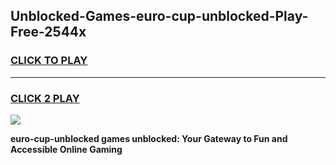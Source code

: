 
## Unblocked-Games-euro-cup-unblocked-Play-Free-2544x
<h3>
<a href="https://premium76.site?title=euro-cup-unblocked&ref=10A">CLICK TO PLAY</a></h3>
<hr>

<h3>
<a href="https://premium76.site?title=euro-cup-unblocked&ref=10A">CLICK 2 PLAY</a>
  
</h3>

<a href="https://premium76.site?title=euro-cup-unblocked&ref=10A"><img src="https://clearcache.store/games.png"></a>


**euro-cup-unblocked games unblocked: Your Gateway to Fun and Accessible Online Gaming**
